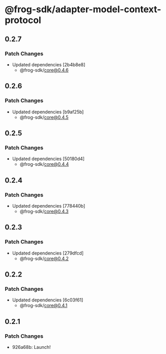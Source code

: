 # @frog-sdk/adapter-model-context-protocol

## 0.2.7

### Patch Changes

- Updated dependencies [2b4b8e8]
  - @frog-sdk/core@0.4.6

## 0.2.6

### Patch Changes

- Updated dependencies [b9af25b]
  - @frog-sdk/core@0.4.5

## 0.2.5

### Patch Changes

- Updated dependencies [50180d4]
  - @frog-sdk/core@0.4.4

## 0.2.4

### Patch Changes

- Updated dependencies [778440b]
  - @frog-sdk/core@0.4.3

## 0.2.3

### Patch Changes

- Updated dependencies [279dfcd]
  - @frog-sdk/core@0.4.2

## 0.2.2

### Patch Changes

- Updated dependencies [6c03f61]
  - @frog-sdk/core@0.4.1

## 0.2.1

### Patch Changes

- 926a68b: Launch!
